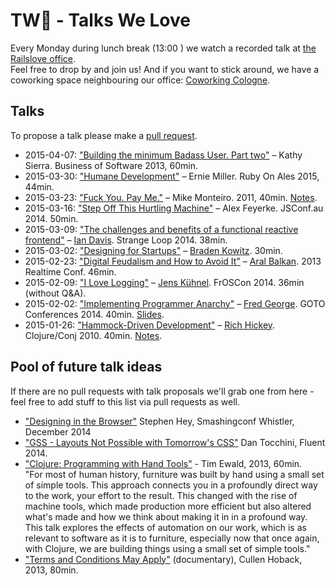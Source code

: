 TW💚 - Talks We Love
====================
Every Monday during lunch break (13:00 ) we watch a recorded talk at [the Railslove office](https://goo.gl/maps/biHOj).  
Feel free to drop by and join us! And if you want to stick around, we have a coworking space neighbouring our office: [Coworking Cologne](http://coworkingcologne.de).

Talks
-----
To propose a talk please make a [pull request](https://github.com/railslove/talks-we-love/pulls).

+ 2015-04-07: ["Building the minimum Badass User. Part two"](https://vimeo.com/81625882) &ndash; Kathy Sierra. Business of Software 2013, 60min.
+ 2015-03-30: ["Humane Development"](http://confreaks.tv/videos/roa2015-humane-development) &ndash; Ernie Miller. Ruby On Ales 2015, 44min. 
+ 2015-03-23: ["Fuck You. Pay Me."](http://vimeo.com/22053820) &ndash; Mike Monteiro. 2011, 40min. [Notes](https://github.com/daryllxd/lifelong-learning/blob/master/design/mike-monteiro-pay-me.md).
+ 2015-03-16: ["Step Off This Hurtling Machine"](https://www.youtube.com/watch?v=T_5dpw5dRNY) &ndash; Alex Feyerke. JSConf.au 2014. 50min.
+ 2015-03-09: ["The challenges and benefits of a functional reactive frontend"](https://www.youtube.com/watch?v=TihhFQjtiZU) &ndash; [Ian Davis](https://twitter.com/jungziege). Strange Loop 2014. 38min.
+ 2015-03-02: ["Designing for Startups"](https://www.youtube.com/watch?v=OpqybH1w4uI) &ndash; [Braden Kowitz](https://twitter.com/kowitz). 30min.
+ 2015-02-23: ["Digital Feudalism and How to Avoid It"](https://vimeo.com/77257232) &ndash; [Aral Balkan](https://aralbalkan.com). 2013 Realtime Conf. 46min.
+ 2015-02-09: ["I Love Logging"](https://www.youtube.com/watch?v=KhDxKOuS5Kw) &ndash; [Jens Kühnel](http://www.jekkt.com). FrOSCon 2014. 36min (without Q&A).
+ 2015-02-02: ["Implementing Programmer Anarchy"](https://www.youtube.com/watch?v=tIxHmsWCd7g) &ndash; [Fred George](https://twitter.com/fgeorge52). GOTO Conferences 2014. 40min. [Slides](http://www.slideshare.net/fredgeorge/implementing-programmer-anarchy).
+ 2015-01-26: ["Hammock-Driven Development"](https://www.youtube.com/watch?v=f84n5oFoZBc) &ndash; [Rich Hickey](https://twitter.com/richhickey). Clojure/Conj 2010. 40min. [Notes](https://github.com/matthiasn/talk-transcripts/blob/master/Hickey_Rich/HammockDrivenDev.md).


Pool of future talk ideas
-------------------------
If there are no pull requests with talk proposals we'll grab one from here - feel free to add stuff to this list via pull requests as well.
* ["Designing in the Browser"](https://vimeo.com/120372264) Stephen Hey, Smashingconf Whistler, December 2014
* ["GSS - Layouts Not Possible with Tomorrow's CSS"](http://vimeo.com/91393694) Dan Tocchini, Fluent 2014.
* ["Clojure: Programming with Hand Tools"](https://www.youtube.com/watch?v=ShEez0JkOFw) - Tim Ewald, 2013, 60min.  
"For most of human history, furniture was built by hand using a small set of simple tools. This approach connects you in a profoundly direct way to the work, your effort to the result. This changed with the rise of machine tools, which made production more efficient but also altered what's made and how we think about making it in in a profound way. This talk explores the effects of automation on our work, which is as relevant to software as it is to furniture, especially now that once again, with Clojure, we are building things using a small set of simple tools."
* ["Terms and Conditions May Apply"](http://www.imdb.com/title/tt2084953/?ref_=fn_al_tt_4) (documentary), Cullen Hoback, 2013, 80min.
